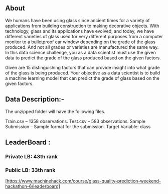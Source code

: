 ## About
We humans have been using glass since ancient times for a variety of applications from building construction to making decorative objects. With technology, glass and its applications have evolved, and today, we have different varieties of glass used for very different purposes from a computer monitor to a bulletproof car window depending on the grade of the glass produced. And not all grades or varieties are manufactured the same way. In this data science challenge, you as a data scientist must use the given data to predict the grade of the glass produced based on the given factors.

Given are 15 distinguishing factors that can provide insight into what grade of the glass is being produced. Your objective as a data scientist is to build a machine learning model that can predict the grade of glass based on the given factors.

## Data Description:-
The unzipped folder will have the following files.

Train.csv – 1358 observations.
Test.csv – 583 observations.
Sample Submission – Sample format for the submission.
Target Variable: class

## LeaderBoard :
### Private LB: 43th rank
### Public LB: 33th rank
[https://www.machinehack.com/course/glass-quality-prediction-weekend-hackathon-6/leaderboard]
